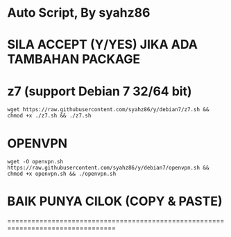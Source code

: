 # Auto Script, By syahz86
SILA ACCEPT (Y/YES) JIKA ADA TAMBAHAN PACKAGE
=================================================================================

# z7 (support Debian 7 32/64 bit)
```
wget https://raw.githubusercontent.com/syahz86/y/debian7/z7.sh && chmod +x ./z7.sh && ./z7.sh
```
# OPENVPN
```
wget -O openvpn.sh https://raw.githubusercontent.com/syahz86/y/debian7/openvpn.sh && chmod +x openvpn.sh && ./openvpn.sh
```
# BAIK PUNYA CILOK (COPY & PASTE)
=================================================================================

